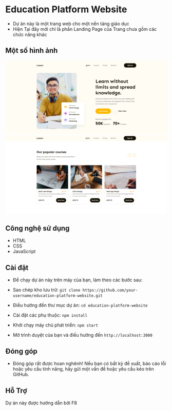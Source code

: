 # Education Platform Website

- Dự án này là một trang web cho một nền tảng giáo dục 
- Hiện Tại đây mới chỉ là phần Landing Page của Trang chưa gồm các chức năng khác
## Một số hình ảnh 
![alt text](/assets/img/image/z4140247458437_4816247aacf52b7a0145deda6b7bc02a.jpg)
![alt text](/assets/img/image/z4140250670600_60b531b94c477cbb464cdfc1001a7e19.jpg)
## Công nghệ sử dụng
- HTML
- CSS
- JavaScript

## Cài đặt
- Để chạy dự án này trên máy của bạn, làm theo các bước sau:

- Sao chép kho lưu trữ: `git clone https://github.com/your-username/education-platform-website.git`
- Điều hướng đến thư mục dự án: `cd education-platform-website`
- Cài đặt các phụ thuộc: `npm install`
- Khởi chạy máy chủ phát triển: `npm start`
- Mở trình duyệt của bạn và điều hướng đến `http://localhost:3000`

## Đóng góp
- Đóng góp rất được hoan nghênh! Nếu bạn có bất kỳ đề xuất, báo cáo lỗi hoặc yêu cầu tính năng, hãy gửi một vấn đề hoặc yêu cầu kéo trên GitHub.

## Hỗ Trợ
Dự án này được hướng dẫn bởi F8
